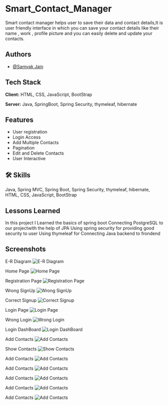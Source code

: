 # Smart_Contact_Manager

Smart contact manager helps user to save their data and contact details,It is user friendly interface in which you can save your contact details like their name , work , profile picture and you can easily delete and update your contacts.


## Authors

- [@Samyak Jain](https://www.github.com/roboanonymous)

## Tech Stack

**Client:** HTML, CSS, JavaScript, BootStrap

**Server:** Java, SpringBoot, Spring Security, thymeleaf, hibernate


## Features

- User registration
- Login Access
- Add Multiple Contacts
- Pagination
- Edit and Delete Contacts
- User Interactive


## 🛠 Skills
Java, Spring MVC, Spring Boot, Spring Security, thymeleaf, hibernate, HTML, CSS, JavaScript, BootStrap


## Lessons Learned

In this project I Learned the basics of spring boot
Connecting PostgreSQL to our projectwith the help of JPA
Using spring security for providing good security to user
Using thymeleaf for Connecting Java backend to frondend




 ## Screenshots

E-R Diagram
![E-R Diagram](https://github.com/roboanonymous/Smart_Contact_Manager/blob/main/Project_screenshot/0%20contact%20manager%20E-R%20daigram.png)

Home Page
![Home Page](https://github.com/roboanonymous/Smart_Contact_Manager/blob/main/Project_screenshot/1%20Home-page.png)

Registration Page
![Registration Page](https://github.com/roboanonymous/Smart_Contact_Manager/blob/main/Project_screenshot/2%20SignUp.png)

Wrong SignUp
![Wrong SignUp](https://github.com/roboanonymous/Smart_Contact_Manager/blob/main/Project_screenshot/3%20wrong-signup.png)

Correct Signup
![Correct Signup](https://github.com/roboanonymous/Smart_Contact_Manager/blob/main/Project_screenshot/4%20Correct-signup.png)

Login Page
![Login Page](https://github.com/roboanonymous/Smart_Contact_Manager/blob/main/Project_screenshot/5%20login-page.png)

Wrong Login
![Wrong Login](https://github.com/roboanonymous/Smart_Contact_Manager/blob/main/Project_screenshot/6%20wrong%20login.png)

Login DashBoard
![Login DashBoard](https://github.com/roboanonymous/Smart_Contact_Manager/blob/main/Project_screenshot/7%20login-dashboard.png)

Add Contacts
![Add Contacts](https://github.com/roboanonymous/Smart_Contact_Manager/blob/main/Project_screenshot/8%20Add-contact.png)

Show Contacts
![Show Contacts](https://github.com/roboanonymous/Smart_Contact_Manager/blob/main/Project_screenshot/9%20Show-contacts.png)

Add Contacts
![Add Contacts](https://github.com/roboanonymous/Smart_Contact_Manager/blob/main/Project_screenshot/8%20Add-contact.png)

Add Contacts
![Add Contacts](https://github.com/roboanonymous/Smart_Contact_Manager/blob/main/Project_screenshot/8%20Add-contact.png)

Add Contacts
![Add Contacts](https://github.com/roboanonymous/Smart_Contact_Manager/blob/main/Project_screenshot/8%20Add-contact.png)

Add Contacts
![Add Contacts](https://github.com/roboanonymous/Smart_Contact_Manager/blob/main/Project_screenshot/8%20Add-contact.png)

Add Contacts
![Add Contacts](https://github.com/roboanonymous/Smart_Contact_Manager/blob/main/Project_screenshot/8%20Add-contact.png)
